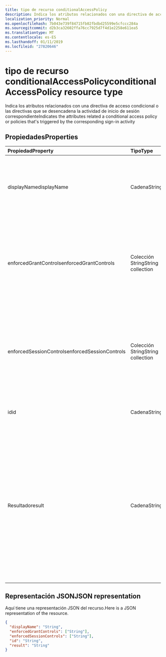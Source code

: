 ```yaml
---
title: tipo de recurso conditionalAccessPolicy
description: Indica los atributos relacionados con una directiva de acceso condicional o las directivas que se desencadena la actividad de inicio de sesión correspondiente
localization_priority: Normal
ms.openlocfilehash: 7b043e739f84715fb02fbdbd25599e5cfccc284a
ms.sourcegitcommit: d2b3ca32602ffa76cc7925d7f4d1e2258e611ea5
ms.translationtype: MT
ms.contentlocale: es-ES
ms.lasthandoff: 01/11/2019
ms.locfileid: "27820646"
---
```

# <a name="conditionalaccesspolicy-resource-type"></a><span data-ttu-id="8746b-103">tipo de recurso conditionalAccessPolicy</span><span class="sxs-lookup"><span data-stu-id="8746b-103">conditionalAccessPolicy resource type</span></span>
<span data-ttu-id="8746b-104">Indica los atributos relacionados con una directiva de acceso condicional o las directivas que se desencadena la actividad de inicio de sesión correspondiente</span><span class="sxs-lookup"><span data-stu-id="8746b-104">Indicates the attributes related a conditional access policy or policies that's triggered by the corresponding sign-in activity</span></span>



## <a name="properties"></a><span data-ttu-id="8746b-105">Propiedades</span><span class="sxs-lookup"><span data-stu-id="8746b-105">Properties</span></span>
| <span data-ttu-id="8746b-106">Propiedad</span><span class="sxs-lookup"><span data-stu-id="8746b-106">Property</span></span>     | <span data-ttu-id="8746b-107">Tipo</span><span class="sxs-lookup"><span data-stu-id="8746b-107">Type</span></span>   |<span data-ttu-id="8746b-108">Descripción</span><span class="sxs-lookup"><span data-stu-id="8746b-108">Description</span></span>|
|:---------------|:--------|:----------|
|<span data-ttu-id="8746b-109">displayName</span><span class="sxs-lookup"><span data-stu-id="8746b-109">displayName</span></span>|<span data-ttu-id="8746b-110">Cadena</span><span class="sxs-lookup"><span data-stu-id="8746b-110">String</span></span>|<span data-ttu-id="8746b-111">Hace referencia al nombre de la directiva de acceso condicional (ejemplo: "Requieren MFA para fuerza de ventas").</span><span class="sxs-lookup"><span data-stu-id="8746b-111">Refers to the Name of the conditional access policy (example: “Require MFA for Salesforce”).</span></span>|
|<span data-ttu-id="8746b-112">enforcedGrantControls</span><span class="sxs-lookup"><span data-stu-id="8746b-112">enforcedGrantControls</span></span>|<span data-ttu-id="8746b-113">Colección String</span><span class="sxs-lookup"><span data-stu-id="8746b-113">String collection</span></span>|<span data-ttu-id="8746b-114">Hace referencia a los controles de grant aplicados por la directiva de acceso condicional (ejemplo: "Requieren autenticación multifactor").</span><span class="sxs-lookup"><span data-stu-id="8746b-114">Refers to the grant controls enforced by the conditional access policy (example: “Require multi-factor authentication”).</span></span>|
|<span data-ttu-id="8746b-115">enforcedSessionControls</span><span class="sxs-lookup"><span data-stu-id="8746b-115">enforcedSessionControls</span></span>|<span data-ttu-id="8746b-116">Colección String</span><span class="sxs-lookup"><span data-stu-id="8746b-116">String collection</span></span>|<span data-ttu-id="8746b-117">Hace referencia a los controles de sesión aplicados por la directiva de acceso condicional (ejemplo: "Requiere un control aplicación exigido").</span><span class="sxs-lookup"><span data-stu-id="8746b-117">Refers to the session controls enforced by the conditional access policy (example: “Require app enforced controls”).</span></span>|
|<span data-ttu-id="8746b-118">id</span><span class="sxs-lookup"><span data-stu-id="8746b-118">id</span></span>|<span data-ttu-id="8746b-119">Cadena</span><span class="sxs-lookup"><span data-stu-id="8746b-119">String</span></span>|<span data-ttu-id="8746b-120">GUID único de la directiva de acceso condicional</span><span class="sxs-lookup"><span data-stu-id="8746b-120">Unique GUID of the conditional access policy</span></span>|
|<span data-ttu-id="8746b-121">Resultado</span><span class="sxs-lookup"><span data-stu-id="8746b-121">result</span></span>|<span data-ttu-id="8746b-122">Cadena</span><span class="sxs-lookup"><span data-stu-id="8746b-122">String</span></span>| <span data-ttu-id="8746b-123">Indica el resultado de la directiva de entidad emisora de certificados que se desencadenó. Los valores posibles son:</span><span class="sxs-lookup"><span data-stu-id="8746b-123">Indicates the result of the CA policy that was triggered.Possible values are:</span></span><br/> `success` <br/> `failure` <br/> <span data-ttu-id="8746b-124">`notApplied`-Directiva no se aplica porque no se cumplieron las condiciones de la directiva.</span><span class="sxs-lookup"><span data-stu-id="8746b-124">`notApplied` - Policy isn't applied because policy conditions were not met.</span></span> <br/> <span data-ttu-id="8746b-125">`notEnabled`-Esto es debido a la directiva en estado deshabilitado.</span><span class="sxs-lookup"><span data-stu-id="8746b-125">`notEnabled` - This is due to the policy in disabled state.</span></span>|

## <a name="json-representation"></a><span data-ttu-id="8746b-126">Representación JSON</span><span class="sxs-lookup"><span data-stu-id="8746b-126">JSON representation</span></span>

<span data-ttu-id="8746b-127">Aquí tiene una representación JSON del recurso.</span><span class="sxs-lookup"><span data-stu-id="8746b-127">Here is a JSON representation of the resource.</span></span>

<!-- {
  "blockType": "resource",
  "optionalProperties": [

  ],
  "@odata.type": "microsoft.graph.conditionalAccessPolicy"
}-->

```json
{
  "displayName": "String",
  "enforcedGrantControls": ["String"],
  "enforcedSessionControls": ["String"],
  "id": "String",
  "result": "String"
}

```

<!-- uuid: 8fcb5dbc-d5aa-4681-8e31-b001d5168d79
2015-10-25 14:57:30 UTC -->
<!-- {
  "type": "#page.annotation",
  "description": "conditionalAccessPolicy resource",
  "keywords": "",
  "section": "documentation",
  "tocPath": ""
}-->
